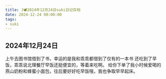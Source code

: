 ```yaml
---
title: J🕊️2024年12月24日suki日记存档
date: 2024-12-24 00:00:00
tags:
- suki
---
```


## 2024年12月24日

上午去图书馆借到了书，幸运的是我和乖乖都借到了仅有的一本书
还吃到了早饭，乖乖说北理餐厅早饭还挺便宜的，等着来吃啊。
给你下单了我小时候爱喝的燕山奶粉和蜂蜜小面包，往后要好好吃早饭哦，我也争取早早起床。
